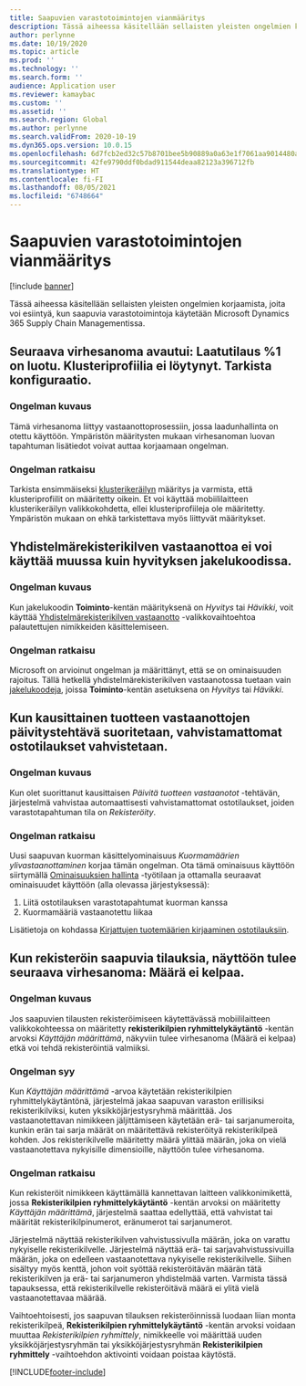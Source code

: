 ```yaml
---
title: Saapuvien varastotoimintojen vianmääritys
description: Tässä aiheessa käsitellään sellaisten yleisten ongelmien korjaamista, joita voi esiintyä, kun saapuvia varastotoimintoja käytetään Microsoft Dynamics 365 Supply Chain Managementissa.
author: perlynne
ms.date: 10/19/2020
ms.topic: article
ms.prod: ''
ms.technology: ''
ms.search.form: ''
audience: Application user
ms.reviewer: kamaybac
ms.custom: ''
ms.assetid: ''
ms.search.region: Global
ms.author: perlynne
ms.search.validFrom: 2020-10-19
ms.dyn365.ops.version: 10.0.15
ms.openlocfilehash: 6d7fcb2ed32c57b8701bee5b90889a0a63e1f7061aa9014480ae8c543e1f229a
ms.sourcegitcommit: 42fe9790ddf0bdad911544deaa82123a396712fb
ms.translationtype: HT
ms.contentlocale: fi-FI
ms.lasthandoff: 08/05/2021
ms.locfileid: "6748664"
---
```

# <a name="troubleshoot-inbound-warehouse-operations"></a>Saapuvien varastotoimintojen vianmääritys

[!include [banner](../includes/banner.md)]

Tässä aiheessa käsitellään sellaisten yleisten ongelmien korjaamista, joita voi esiintyä, kun saapuvia varastotoimintoja käytetään Microsoft Dynamics 365 Supply Chain Managementissa.

## <a name="i-receive-the-following-error-message-quality-order-1-has-been-generated-cluster-profile-could-not-be-found-please-check-your-configuration"></a>Seuraava virhesanoma avautui: Laatutilaus %1 on luotu. Klusteriprofiilia ei löytynyt. Tarkista konfiguraatio.

### <a name="issue-description"></a>Ongelman kuvaus

Tämä virhesanoma liittyy vastaanottoprosessiin, jossa laadunhallinta on otettu käyttöön. Ympäristön määritysten mukaan virhesanoman luovan tapahtuman lisätiedot voivat auttaa korjaamaan ongelman.

### <a name="issue-resolution"></a>Ongelman ratkaisu

Tarkista ensimmäiseksi [klusterikeräilyn](set-up-cluster-picking.md) määritys ja varmista, että klusteriprofiilit on määritetty oikein. Et voi käyttää mobiililaitteen klusterikeräilyn valikkokohdetta, ellei klusteriprofiileja ole määritetty. Ympäristön mukaan on ehkä tarkistettava myös liittyvät määritykset.

## <a name="mixed-license-plate-receiving-doesnt-work-for-any-disposition-code-except-credit"></a>Yhdistelmärekisterikilven vastaanottoa ei voi käyttää muussa kuin hyvityksen jakelukoodissa.

### <a name="issue-description"></a>Ongelman kuvaus

Kun jakelukoodin **Toiminto**-kentän määrityksenä on *Hyvitys* tai *Hävikki*, voit käyttää [Yhdistelmärekisterikilven vastaanotto](mixed-license-plate-receiving.md) -valikkovaihtoehtoa palautettujen nimikkeiden käsittelemiseen.

### <a name="issue-resolution"></a>Ongelman ratkaisu

Microsoft on arvioinut ongelman ja määrittänyt, että se on ominaisuuden rajoitus. Tällä hetkellä yhdistelmärekisterikilven vastaanotossa tuetaan vain [jakelukoodeja](../service-management/set-up-disposition-codes.md), joissa **Toiminto**-kentän asetuksena on *Hyvitys* tai *Hävikki*.

## <a name="when-i-run-the-update-product-receipts-periodic-task-unconfirmed-purchase-orders-are-confirmed"></a>Kun kausittainen tuotteen vastaanottojen päivitystehtävä suoritetaan, vahvistamattomat ostotilaukset vahvistetaan.

### <a name="issue-description"></a>Ongelman kuvaus

Kun olet suorittanut kausittaisen *Päivitä tuotteen vastaanotot* -tehtävän, järjestelmä vahvistaa automaattisesti vahvistamattomat ostotilaukset, joiden varastotapahtuman tila on *Rekisteröity*.

### <a name="issue-resolution"></a>Ongelman ratkaisu

Uusi saapuvan kuorman käsittelyominaisuus *Kuormamäärien ylivastaanottaminen* korjaa tämän ongelman. Ota tämä ominaisuus käyttöön siirtymällä [Ominaisuuksien hallinta](../../fin-ops-core/fin-ops/get-started/feature-management/feature-management-overview.md) -työtilaan ja ottamalla seuraavat ominaisuudet käyttöön (alla olevassa järjestyksessä):

1. Liitä ostotilauksen varastotapahtumat kuorman kanssa
1. Kuormamääriä vastaanotettu liikaa

Lisätietoja on kohdassa [Kirjattujen tuotemäärien kirjaaminen ostotilauksiin](inbound-load-handling.md#post-registered-quantities).

## <a name="when-i-register-inbound-orders-i-receive-the-following-error-message-the-quantity-is-not-valid"></a>Kun rekisteröin saapuvia tilauksia, näyttöön tulee seuraava virhesanoma: Määrä ei kelpaa.

### <a name="issue-description"></a>Ongelman kuvaus

Jos saapuvien tilausten rekisteröimiseen käytettävässä mobiililaitteen valikkokohteessa on määritetty **rekisterikilpien ryhmittelykäytäntö** -kentän arvoksi *Käyttäjän määrittämä*, näkyviin tulee virhesanoma (Määrä ei kelpaa) etkä voi tehdä rekisteröintiä valmiiksi.

### <a name="issue-cause"></a>Ongelman syy

Kun *Käyttäjän määrittämä* -arvoa käytetään rekisterikilpien ryhmittelykäytäntönä, järjestelmä jakaa saapuvan varaston erillisiksi rekisterikilviksi, kuten yksikköjärjestysryhmä määrittää. Jos vastaanotettavan nimikkeen jäljittämiseen käytetään erä- tai sarjanumeroita, kunkin erän tai sarja määrät on määritettävä rekisteröityä rekisterikilpeä kohden. Jos rekisterikilvelle määritetty määrä ylittää määrän, joka on vielä vastaanotettava nykyisille dimensioille, näyttöön tulee virhesanoma.

### <a name="issue-resolution"></a>Ongelman ratkaisu

Kun rekisteröit nimikkeen käyttämällä kannettavan laitteen valikkonimikettä, jossa **Rekisterikilpien ryhmittelykäytäntö** -kentän arvoksi on määritetty *Käyttäjän määrittämä*, järjestelmä saattaa edellyttää, että vahvistat tai määrität rekisterikilpinumerot, eränumerot tai sarjanumerot.

Järjestelmä näyttää rekisterikilven vahvistussivulla määrän, joka on varattu nykyiselle rekisterikilvelle. Järjestelmä näyttää erä- tai sarjavahvistussivuilla määrän, joka on edelleen vastaanotettava nykyiselle rekisterikilvelle. Siihen sisältyy myös kenttä, johon voit syöttää rekisteröitävän määrän tätä rekisterikilven ja erä- tai sarjanumeron yhdistelmää varten. Varmista tässä tapauksessa, että rekisterikilvelle rekisteröitävä määrä ei ylitä vielä vastaanotettavaa määrää.

Vaihtoehtoisesti, jos saapuvan tilauksen rekisteröinnissä luodaan liian monta rekisterikilpeä, **Rekisterikilpien ryhmittelykäytäntö** -kentän arvoksi voidaan muuttaa *Rekisterikilpien ryhmittely*, nimikkeelle voi määrittää uuden yksikköjärjestysryhmän tai yksikköjärjestysryhmän **Rekisterikilpien ryhmittely** -vaihtoehdon aktivointi voidaan poistaa käytöstä.

[!INCLUDE[footer-include](../../includes/footer-banner.md)]
